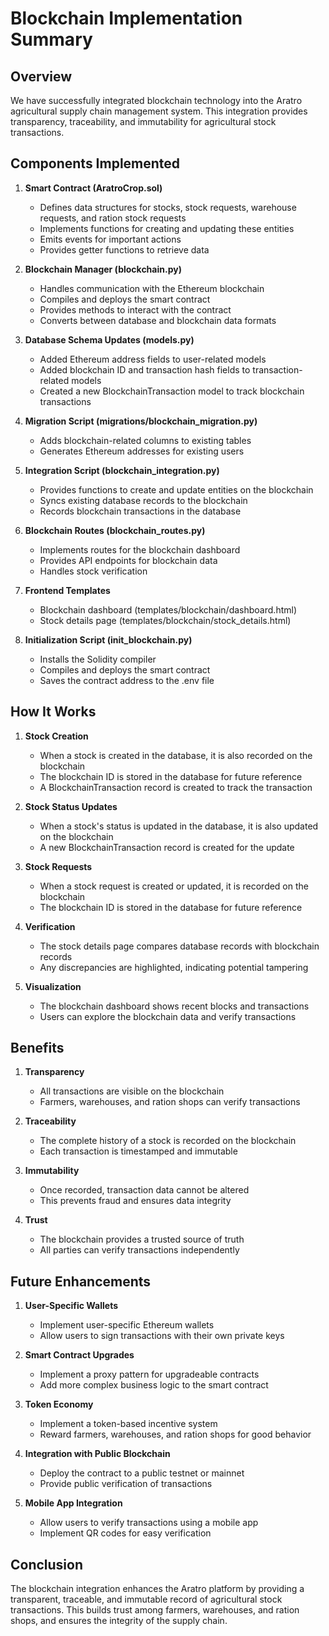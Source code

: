 # Blockchain Implementation Summary

## Overview

We have successfully integrated blockchain technology into the Aratro agricultural supply chain management system. This integration provides transparency, traceability, and immutability for agricultural stock transactions.

## Components Implemented

1. **Smart Contract (AratroCrop.sol)**
   - Defines data structures for stocks, stock requests, warehouse requests, and ration stock requests
   - Implements functions for creating and updating these entities
   - Emits events for important actions
   - Provides getter functions to retrieve data

2. **Blockchain Manager (blockchain.py)**
   - Handles communication with the Ethereum blockchain
   - Compiles and deploys the smart contract
   - Provides methods to interact with the contract
   - Converts between database and blockchain data formats

3. **Database Schema Updates (models.py)**
   - Added Ethereum address fields to user-related models
   - Added blockchain ID and transaction hash fields to transaction-related models
   - Created a new BlockchainTransaction model to track blockchain transactions

4. **Migration Script (migrations/blockchain_migration.py)**
   - Adds blockchain-related columns to existing tables
   - Generates Ethereum addresses for existing users

5. **Integration Script (blockchain_integration.py)**
   - Provides functions to create and update entities on the blockchain
   - Syncs existing database records to the blockchain
   - Records blockchain transactions in the database

6. **Blockchain Routes (blockchain_routes.py)**
   - Implements routes for the blockchain dashboard
   - Provides API endpoints for blockchain data
   - Handles stock verification

7. **Frontend Templates**
   - Blockchain dashboard (templates/blockchain/dashboard.html)
   - Stock details page (templates/blockchain/stock_details.html)

8. **Initialization Script (init_blockchain.py)**
   - Installs the Solidity compiler
   - Compiles and deploys the smart contract
   - Saves the contract address to the .env file

## How It Works

1. **Stock Creation**
   - When a stock is created in the database, it is also recorded on the blockchain
   - The blockchain ID is stored in the database for future reference
   - A BlockchainTransaction record is created to track the transaction

2. **Stock Status Updates**
   - When a stock's status is updated in the database, it is also updated on the blockchain
   - A new BlockchainTransaction record is created for the update

3. **Stock Requests**
   - When a stock request is created or updated, it is recorded on the blockchain
   - The blockchain ID is stored in the database for future reference

4. **Verification**
   - The stock details page compares database records with blockchain records
   - Any discrepancies are highlighted, indicating potential tampering

5. **Visualization**
   - The blockchain dashboard shows recent blocks and transactions
   - Users can explore the blockchain data and verify transactions

## Benefits

1. **Transparency**
   - All transactions are visible on the blockchain
   - Farmers, warehouses, and ration shops can verify transactions

2. **Traceability**
   - The complete history of a stock is recorded on the blockchain
   - Each transaction is timestamped and immutable

3. **Immutability**
   - Once recorded, transaction data cannot be altered
   - This prevents fraud and ensures data integrity

4. **Trust**
   - The blockchain provides a trusted source of truth
   - All parties can verify transactions independently

## Future Enhancements

1. **User-Specific Wallets**
   - Implement user-specific Ethereum wallets
   - Allow users to sign transactions with their own private keys

2. **Smart Contract Upgrades**
   - Implement a proxy pattern for upgradeable contracts
   - Add more complex business logic to the smart contract

3. **Token Economy**
   - Implement a token-based incentive system
   - Reward farmers, warehouses, and ration shops for good behavior

4. **Integration with Public Blockchain**
   - Deploy the contract to a public testnet or mainnet
   - Provide public verification of transactions

5. **Mobile App Integration**
   - Allow users to verify transactions using a mobile app
   - Implement QR codes for easy verification

## Conclusion

The blockchain integration enhances the Aratro platform by providing a transparent, traceable, and immutable record of agricultural stock transactions. This builds trust among farmers, warehouses, and ration shops, and ensures the integrity of the supply chain. 
